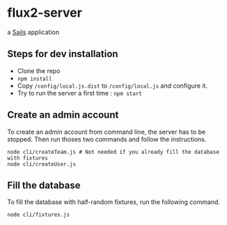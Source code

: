 # flux2-server

a [Sails](http://sailsjs.org) application

## Steps for dev installation

* Clone the repo
* `npm install`
* Copy `/config/local.js.dist` to `/config/local.js` and configure it.
* Try to run the server a first time : `npm start`

## Create an admin account
To create an admin account from command line, the server has to be stopped. Then run thoses two commands and follow the instructions.

```
node cli/createTeam.js # Not needed if you already fill the database with fixtures
node cli/createUser.js
```

## Fill the database
To fill the database with half-random fixtures, run the following command.

```
node cli/fixtures.js
```
